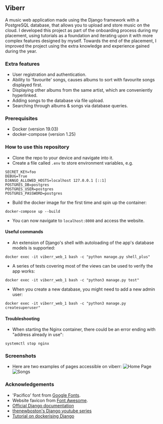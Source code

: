 ## Viberr

A music web application made using the Django framework with a PostgreSQL database, that allows you to upload and store music on the cloud. I developed this project as part of the onboarding process during my placement, using tutorials as a foundation and iterating upon it with more complex features designed by myself. Towards the end of the placement, I improved the project using the extra knowledge and experience gained during the year.

### Extra features
* User registration and authentication.
* Ability to 'favourite' songs, causes albums to sort with favourite songs displayed first.
* Displaying other albums from the same artist, which are conveniently hyperlinked.
* Adding songs to the database via file upload.
* Searching through albums & songs via database queries.

### Prerequisites
* Docker (version 19.03)
* docker-compose (version 1.25)

### How to use this repository
* Clone the repo to your device and navigate into it.
* Create a file called `.env` to store environment variables, e.g.
```
SECRET_KEY=foo
DEBUG=True
DJANGO_ALLOWED_HOSTS=localhost 127.0.0.1 [::1]
POSTGRES_DB=postgres
POSTGRES_USER=postgres
POSTGRES_PASSWORD=postgres
```
* Build the docker image for the first time and spin up the container:  
```
docker-compose up --build
```
* You can now navigate to `localhost:8000` and access the website.

#### Useful commands
* An extension of Django's shell with autoloading of the app's database models is supported:
```
docker exec -it viberr_web_1 bash -c "python manage.py shell_plus"
```
* A series of tests covering most of the views can be used to verify the app works:  
```
docker exec -it viberr_web_1 bash -c "python3 manage.py test"
```
* When you create a new database, you might need to add a new admin user:
```
docker exec -it viberr_web_1 bash -c "python3 manage.py createsuperuser"
```

#### Troubleshooting
* When starting the Nginx container, there could be an error ending with "address already in use":
```
systemctl stop nginx
```

### Screenshots
* Here are two examples of pages accessible on viberr:
![Home Page](https://i.imgur.com/FrJNPK5.png)
![Songs](https://i.imgur.com/durTSd9.png)

### Acknowledgements
* 'Pacifico' font from [Google Fonts](https://fonts.google.com/specimen/Pacifico).
* Website favicon from [Font Awesome](https://fontawesome.com/icons/headphones-alt?style=solid).
* [Official Django documentation](https://docs.djangoproject.com/en/3.0/intro/tutorial01/)
* [thenewboston's Django youtube series](https://www.youtube.com/watch?v=qgGIqRFvFFk&list=PL6gx4Cwl9DGBlmzzFcLgDhKTTfNLfX1IK)
* [Tutorial on dockerising Django](https://testdriven.io/blog/dockerizing-django-with-postgres-gunicorn-and-nginx/)

